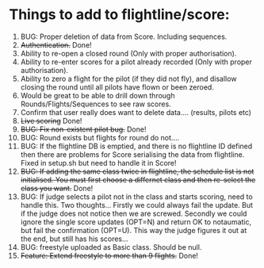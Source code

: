 # Things to add to flightline/score:
 1. BUG: Proper deletion of data from Score.   Including sequences.
 1. ~~Authentication.~~ Done!
 1. Ability to re-open a closed round (Only with proper authorisation).
 1. Ability to re-enter scores for a pilot already recorded (Only with proper authorisation).
 1. Ability to zero a flight for the pilot (if they did not fly), and disallow closing the round until all pilots have flown or been zeroed.
 1. Would be great to be able to drill down through Rounds/Flights/Sequences to see raw scores.
 1. Confirm that user really does want to delete data....   (results, pilots etc)
 1. ~~Live scoring~~  Done!   
 1. ~~BUG: Fix non-existent pilot bug.~~ Done!
 1. BUG: Round exists but flights for round do not....
 1. BUG: If the flightline DB is emptied, and there is no flightline ID defined then there are problems for Score serialising the data from flightline.   Fixed in setup.sh but need to handle it in Score!
 1. ~~BUG: If adding the same class twice in flightline, the schedule list is not initialised.   You must first choose a differnet class and then re-select the class you want.~~ Done!
 1. BUG: If judge selects a pilot not in the class and starts scoring, need to handle this.  Two thoughts...  Firstly we could always fail the update.   But if the judge does not notice then we are screwed.    Secondly we could ignore the single score updates (OPT=N) and return OK to notaumatic, but fail the confirmation (OPT=U).   This way the judge figures it out at the end, but still has his scores...
 1. BUG: freestyle uploaded as Basic class.   Should be null.
 1. ~~Feature: Extend freestyle to more than 9 flights.~~  Done!
